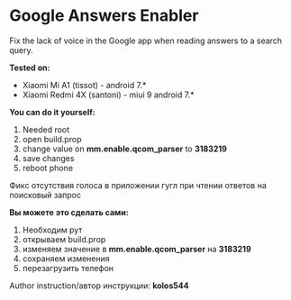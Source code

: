 # Google Answers Enabler

Fix the lack of voice in the Google app when reading answers to a search query.

**Tested on:**
- Xiaomi Mi A1 (tissot) - android 7.*
- Xiaomi Redmi 4X (santoni) - miui 9 android 7.*

**You can do it yourself:**
1. Needed root
2. open build.prop
3. change value on **mm.enable.qcom_parser** to **3183219**
4. save changes
5. reboot phone

Фикс отсутствия голоса в приложении гугл при чтении ответов на поисковый запрос

**Вы можете это сделать сами:**
1. Необходим рут
2. открываем build.prop
3. изменяем значение в **mm.enable.qcom_parser** на **3183219**
4. сохраняем изменения
5. перезагрузить телефон

Author instruction/автор инструкции: **kolos544**
